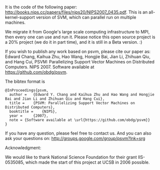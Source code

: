 It is the code of the following paper:
http://books.nips.cc/papers/files/nips20/NIPS2007_0435.pdf. This is an all-kernel-support version of SVM, which can parallel run on multiple machines.

We migrate it from Google's large scale computing infrastructure to MPI, then every one can use and run it. Please notice this open source project is a 20% project (we do it in part time), and it is still in a Beta version. :)

If you wish to publish any work based on psvm, please cite our paper as:
Edward Chang, Kaihua Zhu, Hao Wang, Hongjie Bai, Jian Li, Zhihuan Qiu, and Hang Cui, PSVM: Parallelizing Support Vector Machines on Distributed Computers. NIPS 2007. Software available at https://github.com/obdg/psvm.

The bibtex format is
```
@InProceedings{psvm,
  author =   {Edward Y. Chang and Kaihua Zhu and Hao Wang and Hongjie Bai and Jian Li and Zhihuan Qiu and Hang Cui},
  title =    {PSVM: Parallelizing Support Vector Machines on Distributed Computers},
  booktitle =    {NIPS},
  year =     {2007},
  note = {Software available at \url{https://github.com/obdg/psvm}}
}

```

If you have any question, please feel free to contact us. And you can also ask your questions on: http://groups.google.com/group/psvm?lnk=srg

Acknowledgment:

We would like to thank National Science Foundation for their grant IIS-0535085, which made the start of this project at UCSB in 2006 possible.
